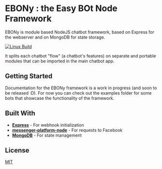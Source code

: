 # EBONy : the Easy BOt Node Framework 
EBONy is module based NodeJS chatbot framework, based on Express for the webserver and on MongoDB for state storage. 

[![Linux Build][travis-image]][travis-url]

It splits each chatbot "flow" (a chatbot's features) on separate and portable modules that can be imported in the main chatbot app.

## Getting Started 

Documentation for the EBONy framework is a work in progress (and soon to be released :D). For now you can check out the examples folder for some bots that showcase the functionality of the framework. 

## Built With

* [**Express**](https://github.com/expressjs/express) - For webhook initialization
* [**messenger-platform-node**](https://github.com/chrispanag/messenger-platform-node) - For requests to Facebook
* [**MongoDB**](https://github.com/mongodb/node-mongodb-native) - For state management

## License
[MIT](LICENSE)

[travis-image]:https://travis-ci.com/chrispanag/ebony.svg?token=pVwGyNuxoSPzd2qPW2Dr&branch=master
[travis-url]: https://travis-ci.com/chrispanag/ebony